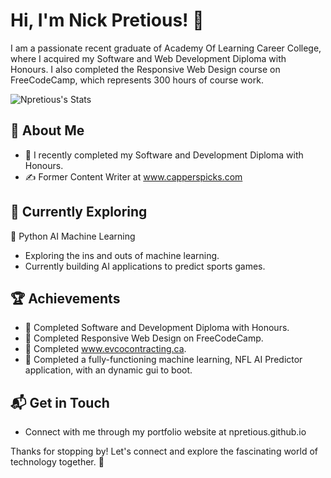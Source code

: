 # Hi, I'm Nick Pretious! 👋

I am a passionate recent graduate of Academy Of Learning Career College, where I acquired my Software and Web Development Diploma with Honours. I also completed the Responsive Web Design course on FreeCodeCamp, which represents 300 hours of course work.

![Npretious's Stats](https://github-readme-stats.vercel.app/api?username=Npretious&theme=vue-dark&show_icons=true&hide_border=true&count_private=true)

## 🚀 About Me

- 🔭 I recently completed my Software and Development Diploma with Honours.
- ✍️ Former Content Writer at www.capperspicks.com

## 🌱 Currently Exploring

🚀 Python AI Machine Learning
  - Exploring the ins and outs of machine learning.
  - Currently building AI applications to predict sports games.
    
 ## 🏆 Achievements

- 🌟 Completed Software and Development Diploma with Honours.
- 🌟 Completed Responsive Web Design on FreeCodeCamp.
- 🌟 Completed www.evcocontracting.ca.
- 🌟 Completed a fully-functioning machine learning, NFL AI Predictor application, with an dynamic gui to boot.


## 📬 Get in Touch

- Connect with me through my portfolio website at npretious.github.io

Thanks for stopping by! Let's connect and explore the fascinating world of technology together. 🚀
